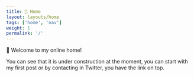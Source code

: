 ```yaml
---
title: 🏡 Home
layout: layouts/home
tags: ['home', 'nav']
weight: 1
permalink: '/'
---
```


🏡 Welcome to my online home!

You can see that it is under construction at the moment, you can start with my first post or by contacting in Twitter, you have the link on top.
